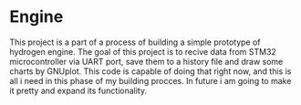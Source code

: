 # Engine
This project is a part of a process of building a simple prototype of hydrogen engine.
The goal of this project is to recive data from STM32 microcontroller via UART port, save them to a history file and draw some charts by GNUplot.
This code is capable of doing that right now, and this is all i need in this phase of my building procces. In future i am going to make it pretty and expand
its functionality.
